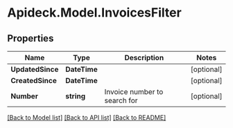# Apideck.Model.InvoicesFilter

## Properties

Name | Type | Description | Notes
------------ | ------------- | ------------- | -------------
**UpdatedSince** | **DateTime** |  | [optional] 
**CreatedSince** | **DateTime** |  | [optional] 
**Number** | **string** | Invoice number to search for | [optional] 

[[Back to Model list]](../README.md#documentation-for-models) [[Back to API list]](../README.md#documentation-for-api-endpoints) [[Back to README]](../README.md)

